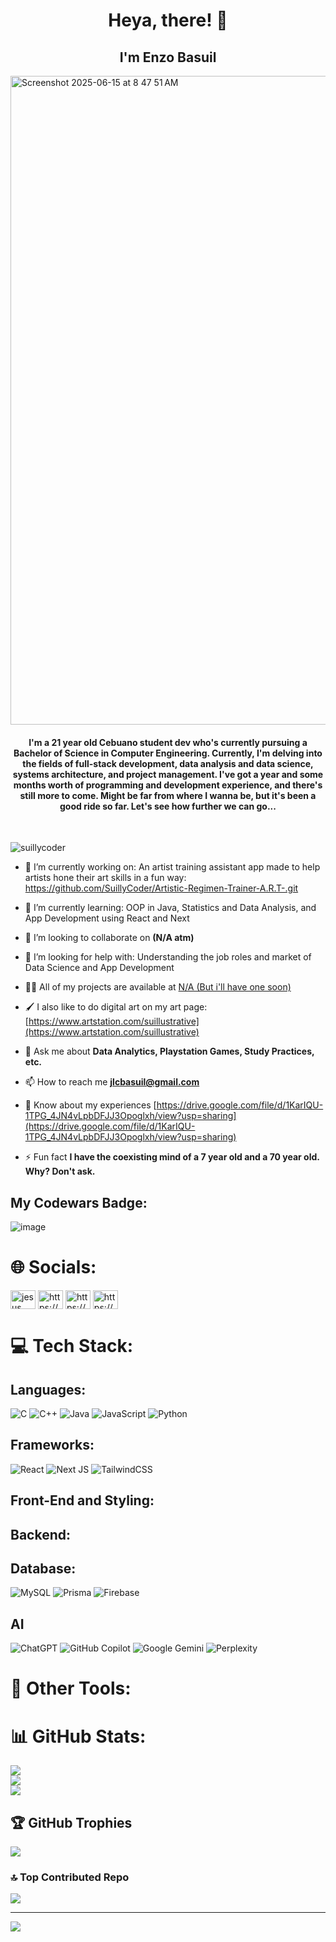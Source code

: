 <h1 align="center">Heya, there! 👋</h1>
<h2 align = "center">I'm Enzo Basuil</h2>
<img width="1038" alt="Screenshot 2025-06-15 at 8 47 51 AM" src="https://github.com/user-attachments/assets/d96f859d-de2d-44dc-948a-8a422b6410a6" />
</br>
<h4 align="center">I'm a 21 year old Cebuano student dev who's currently pursuing a Bachelor of Science in Computer Engineering. Currently, I'm delving into the fields of full-stack development, data analysis and data science, systems architecture, and project management. I've got a year and some months worth of programming and development experience, and there's still more to come. Might be far from where I wanna be, but it's been a good ride so far. Let's see how further we can go...</h4>
</br>

<p align="left"> <img src="https://komarev.com/ghpvc/?username=suillycoder&label=Profile%20views&color=0e75b6&style=flat" alt="suillycoder" /> </p>

- 🔭 I’m currently working on: An artist training assistant app made to help artists hone their art skills in a fun way: https://github.com/SuillyCoder/Artistic-Regimen-Trainer-A.R.T-.git

- 🌱 I’m currently learning: OOP in Java, Statistics and Data Analysis, and App Development using React and Next

- 👯 I’m looking to collaborate on **(N/A atm)**

- 🤝 I’m looking for help with: Understanding the job roles and market of Data Science and App Development

- 👨‍💻 All of my projects are available at [N/A (But i'll have one soon)](N/A (But i'll have one soon))

- 🖌 I also like to do digital art on my art page: [https://www.artstation.com/suillustrative](https://www.artstation.com/suillustrative)

- 💬 Ask me about **Data Analytics, Playstation Games, Study Practices, etc.**

- 📫 How to reach me **jlcbasuil@gmail.com**

- 📄 Know about my experiences [https://drive.google.com/file/d/1KarIQU-1TPG_4JN4vLpbDFJJ3Opoglxh/view?usp=sharing](https://drive.google.com/file/d/1KarIQU-1TPG_4JN4vLpbDFJJ3Opoglxh/view?usp=sharing)

- ⚡ Fun fact **I have the coexisting mind of a 7 year old and a 70 year old. Why? Don't ask.**

## My Codewars Badge:

![image](https://www.codewars.com/users/SuillyCoder/badges/large)


# 🌐 Socials:
<a href="https://www.linkedin.com/in/jesus-lorenzo-basuil-b9150431b/" target="blank"><img align="center" src="https://raw.githubusercontent.com/rahuldkjain/github-profile-readme-generator/master/src/images/icons/Social/linked-in-alt.svg" alt="jesus lorenzo basuil" height="30" width="40" /></a>
<a href="https://www.kaggle.com/jesuslorenzobasuil" target="blank"><img align="center" src="https://raw.githubusercontent.com/rahuldkjain/github-profile-readme-generator/master/src/images/icons/Social/kaggle.svg" alt="https://www.kaggle.com/work" height="30" width="40" /></a>
<a href="https://www.facebook.com/profile.php?id=100009418086548" target="blank"><img align="center" src="https://raw.githubusercontent.com/rahuldkjain/github-profile-readme-generator/master/src/images/icons/Social/facebook.svg" alt="https://www.facebook.com/profile.php?id=100009418086548" height="30" width="40" /></a>
<a href="https://www.instagram.com/suillygram/?hl=en" target="blank"><img align="center" src="https://raw.githubusercontent.com/rahuldkjain/github-profile-readme-generator/master/src/images/icons/Social/instagram.svg" alt="https://www.instagram.com/suillygram/?hl=en" height="30" width="40" /></a>

# 💻 Tech Stack:

## Languages:
![C](https://img.shields.io/badge/c-%2300599C.svg?style=for-the-badge&logo=c&logoColor=white)
![C++](https://img.shields.io/badge/c++-%2300599C.svg?style=for-the-badge&logo=c%2B%2B&logoColor=white)
![Java](https://img.shields.io/badge/java-%23ED8B00.svg?style=for-the-badge&logo=openjdk&logoColor=white)
![JavaScript](https://img.shields.io/badge/javascript-%23323330.svg?style=for-the-badge&logo=javascript&logoColor=%23F7DF1E)
![Python](https://img.shields.io/badge/python-3670A0?style=for-the-badge&logo=python&logoColor=ffdd54)


## Frameworks:
![React](https://img.shields.io/badge/react-%2320232a.svg?style=for-the-badge&logo=react&logoColor=%2361DAFB)
![Next JS](https://img.shields.io/badge/Next-black?style=for-the-badge&logo=next.js&logoColor=white)
![TailwindCSS](https://img.shields.io/badge/tailwindcss-%2338B2AC.svg?style=for-the-badge&logo=tailwind-css&logoColor=white)

## Front-End and Styling:

## Backend:

## Database:
![MySQL](https://img.shields.io/badge/mysql-4479A1.svg?style=for-the-badge&logo=mysql&logoColor=white)
![Prisma](https://img.shields.io/badge/Prisma-3982CE?style=for-the-badge&logo=Prisma&logoColor=white)
![Firebase](https://img.shields.io/badge/firebase-a08021?style=for-the-badge&logo=firebase&logoColor=ffcd34)


## AI
![ChatGPT](https://img.shields.io/badge/chatGPT-74aa9c?style=for-the-badge&logo=openai&logoColor=white)
![GitHub Copilot](https://img.shields.io/badge/github_copilot-8957E5?style=for-the-badge&logo=github-copilot&logoColor=white)
![Google Gemini](https://img.shields.io/badge/google%20gemini-8E75B2?style=for-the-badge&logo=google%20gemini&logoColor=white)
![Perplexity](https://img.shields.io/badge/perplexity-000000?style=for-the-badge&logo=perplexity&logoColor=088F8F)
 

# 🔧 Other Tools:


# 📊 GitHub Stats:
![](https://github-readme-stats.vercel.app/api?username=SuillyCoder&theme=dark&hide_border=false&include_all_commits=false&count_private=false)<br/>
![](https://github-readme-streak-stats.herokuapp.com/?user=SuillyCoder&theme=dark&hide_border=false)<br/>
![](https://github-readme-stats.vercel.app/api/top-langs/?username=SuillyCoder&theme=dark&hide_border=false&include_all_commits=false&count_private=false&layout=compact)

## 🏆 GitHub Trophies
![](https://github-profile-trophy.vercel.app/?username=SuillyCoder&theme=radical&no-frame=false&no-bg=true&margin-w=4)

### 🔝 Top Contributed Repo
![](https://github-contributor-stats.vercel.app/api?username=SuillyCoder&limit=5&theme=dracula&combine_all_yearly_contributions=true)

---
[![](https://visitcount.itsvg.in/api?id=SuillyCoder&icon=2&color=0)](https://visitcount.itsvg.in)

<!-- Proudly created with GPRM ( https://gprm.itsvg.in ) -->
